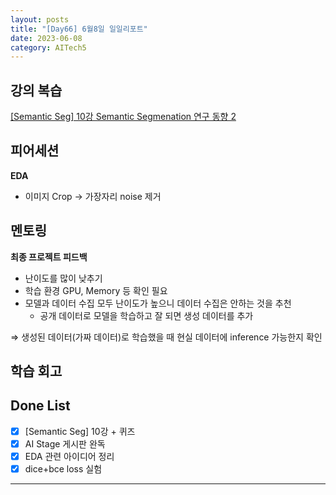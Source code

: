 ```yaml
---
layout: posts
title: "[Day66] 6월8일 일일리포트"
date: 2023-06-08
category: AITech5
---
```


## 강의 복습

[[Semantic Seg] 10강 Semantic Segmenation 연구 동향 2 ](https://www.notion.so/Semantic-Seg-10-Semantic-Segmenation-2-2453adb424a44bf6a5bfa3d01d04aed6?pvs=21) 

## 피어세션

**EDA**

- 이미지 Crop → 가장자리 noise 제거

## 멘토링

**최종 프로젝트 피드백**

- 난이도를 많이 낮추기
- 학습 환경 GPU, Memory 등 확인 필요
- 모델과 데이터 수집 모두 난이도가 높으니 데이터 수집은 안하는 것을 추천
    - 공개 데이터로 모델을 학습하고 잘 되면 생성 데이터를 추가

⇒ 생성된 데이터(가짜 데이터)로 학습했을 때 현실 데이터에 inference 가능한지 확인

## 학습 회고

## Done List

- [x]  [Semantic Seg] 10강 + 퀴즈
- [x]  AI Stage 게시판 완독
- [x]  EDA 관련 아이디어 정리
- [x]  dice+bce loss 실험
    
---
